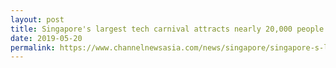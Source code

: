 ```yaml
---
layout: post
title: Singapore's largest tech carnival attracts nearly 20,000 people
date: 2019-05-20
permalink: https://www.channelnewsasia.com/news/singapore/singapore-s-largest-tech-carnival-attracts-nearly-20-000-people-11547308
---
```

